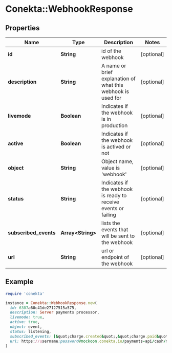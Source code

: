 # Conekta::WebhookResponse

## Properties

| Name | Type | Description | Notes |
| ---- | ---- | ----------- | ----- |
| **id** | **String** | id of the webhook | [optional] |
| **description** | **String** | A name or brief explanation of what this webhook is used for | [optional] |
| **livemode** | **Boolean** | Indicates if the webhook is in production | [optional] |
| **active** | **Boolean** | Indicates if the webhook is actived or not | [optional] |
| **object** | **String** | Object name, value is &#39;webhook&#39; | [optional] |
| **status** | **String** | Indicates if the webhook is ready to receive events or failing | [optional] |
| **subscribed_events** | **Array&lt;String&gt;** | lists the events that will be sent to the webhook | [optional] |
| **url** | **String** | url or endpoint of the webhook | [optional] |

## Example

```ruby
require 'conekta'

instance = Conekta::WebhookResponse.new(
  id: 6307a60c41de27127515a575,
  description: Server payments processor,
  livemode: true,
  active: true,
  object: event,
  status: listening,
  subscribed_events: [&quot;charge.created&quot;,&quot;charge.paid&quot;,&quot;charge.under_fraud_review&quot;,&quot;charge.fraudulent&quot;,&quot;charge.refunded&quot;,&quot;charge.preauthorized&quot;,&quot;charge.declined&quot;,&quot;charge.canceled&quot;,&quot;charge.reversed&quot;,&quot;charge.pending_confirmation&quot;],
  url: https://username:password@mockoon.conekta.io/payments-api/cash/merchant_approval
)
```

